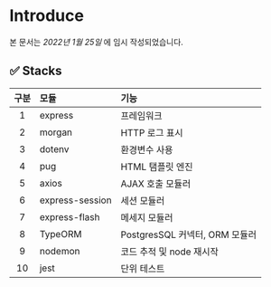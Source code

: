 # Introduce

본 문서는 _2022년 1월 25일_ 에 임시 작성되었습니다.

## ✅ Stacks

| 구분 | 모듈 | 기능 |
| :--: | :--- | :--- |
| 1 | express | 프레임워크 |
| 2 | morgan | HTTP 로그 표시 |
| 3 | dotenv | 환경변수 사용 |
| 4 | pug | HTML 탬플릿 엔진 |
| 5 | axios | AJAX 호출 모듈러 |
| 6 | express-session | 세션 모듈러 |
| 7 | express-flash | 메세지 모듈러 |
| 8 | TypeORM | PostgresSQL 커넥터, ORM 모듈러 |
| 9 | nodemon | 코드 추적 및 node 재시작 |
| 10 | jest | 단위 테스트 |
